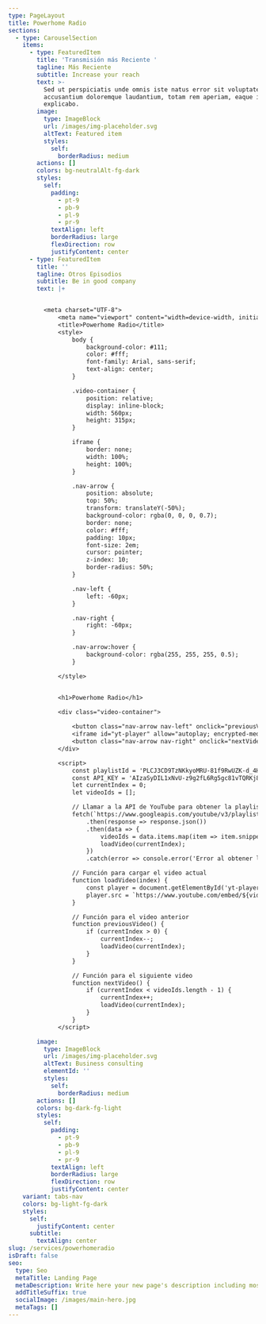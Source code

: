 ```yaml
---
type: PageLayout
title: Powerhome Radio
sections:
  - type: CarouselSection
    items:
      - type: FeaturedItem
        title: 'Transmisión más Reciente '
        tagline: Más Reciente
        subtitle: Increase your reach
        text: >-
          Sed ut perspiciatis unde omnis iste natus error sit voluptatem
          accusantium doloremque laudantium, totam rem aperiam, eaque ipsa quae.
          explicabo.
        image:
          type: ImageBlock
          url: /images/img-placeholder.svg
          altText: Featured item
          styles:
            self:
              borderRadius: medium
        actions: []
        colors: bg-neutralAlt-fg-dark
        styles:
          self:
            padding:
              - pt-9
              - pb-9
              - pl-9
              - pr-9
            textAlign: left
            borderRadius: large
            flexDirection: row
            justifyContent: center
      - type: FeaturedItem
        title: ''
        tagline: Otros Episodios
        subtitle: Be in good company
        text: |+


          <meta charset="UTF-8">
              <meta name="viewport" content="width=device-width, initial-scale=1.0">
              <title>Powerhome Radio</title>
              <style>
                  body {
                      background-color: #111;
                      color: #fff;
                      font-family: Arial, sans-serif;
                      text-align: center;
                  }

                  .video-container {
                      position: relative;
                      display: inline-block;
                      width: 560px;
                      height: 315px;
                  }

                  iframe {
                      border: none;
                      width: 100%;
                      height: 100%;
                  }

                  .nav-arrow {
                      position: absolute;
                      top: 50%;
                      transform: translateY(-50%);
                      background-color: rgba(0, 0, 0, 0.7);
                      border: none;
                      color: #fff;
                      padding: 10px;
                      font-size: 2em;
                      cursor: pointer;
                      z-index: 10;
                      border-radius: 50%;
                  }

                  .nav-left {
                      left: -60px;
                  }

                  .nav-right {
                      right: -60px;
                  }

                  .nav-arrow:hover {
                      background-color: rgba(255, 255, 255, 0.5);
                  }

              </style>


              <h1>Powerhome Radio</h1>

              <div class="video-container">
                  
                  <button class="nav-arrow nav-left" onclick="previousVideo()">❮</button>
                  <iframe id="yt-player" allow="autoplay; encrypted-media" allowfullscreen=""></iframe>
                  <button class="nav-arrow nav-right" onclick="nextVideo()">❯</button>
              </div>

              <script>
                  const playlistId = 'PLCJ3CD9TzNKkyoMRU-81f9RwUZK-d_4Hs';
                  const API_KEY = 'AIzaSyDIL1xNvU-z9g2fL6Rg5gc81vTQRKj89CY';
                  let currentIndex = 0;
                  let videoIds = [];

                  // Llamar a la API de YouTube para obtener la playlist
                  fetch(`https://www.googleapis.com/youtube/v3/playlistItems?part=snippet&playlistId=${playlistId}&maxResults=50&key=${API_KEY}`)
                      .then(response => response.json())
                      .then(data => {
                          videoIds = data.items.map(item => item.snippet.resourceId.videoId);
                          loadVideo(currentIndex);
                      })
                      .catch(error => console.error('Error al obtener la playlist:', error));

                  // Función para cargar el video actual
                  function loadVideo(index) {
                      const player = document.getElementById('yt-player');
                      player.src = `https://www.youtube.com/embed/${videoIds[index]}?autoplay=1`;
                  }

                  // Función para el video anterior
                  function previousVideo() {
                      if (currentIndex > 0) {
                          currentIndex--;
                          loadVideo(currentIndex);
                      }
                  }

                  // Función para el siguiente video
                  function nextVideo() {
                      if (currentIndex < videoIds.length - 1) {
                          currentIndex++;
                          loadVideo(currentIndex);
                      }
                  }
              </script>

        image:
          type: ImageBlock
          url: /images/img-placeholder.svg
          altText: Business consulting
          elementId: ''
          styles:
            self:
              borderRadius: medium
        actions: []
        colors: bg-dark-fg-light
        styles:
          self:
            padding:
              - pt-9
              - pb-9
              - pl-9
              - pr-9
            textAlign: left
            borderRadius: large
            flexDirection: row
            justifyContent: center
    variant: tabs-nav
    colors: bg-light-fg-dark
    styles:
      self:
        justifyContent: center
      subtitle:
        textAlign: center
slug: /services/powerhomeradio
isDraft: false
seo:
  type: Seo
  metaTitle: Landing Page
  metaDescription: Write here your new page's description including most relevant keywords.
  addTitleSuffix: true
  socialImage: /images/main-hero.jpg
  metaTags: []
---
```

